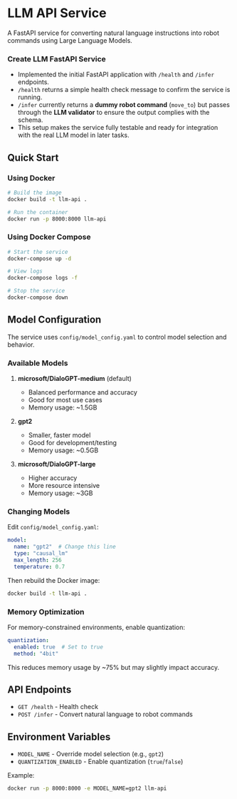 # LLM API Service

A FastAPI service for converting natural language instructions into robot commands using Large Language Models.

### Create LLM FastAPI Service

- Implemented the initial FastAPI application with `/health` and `/infer` endpoints.
- `/health` returns a simple health check message to confirm the service is running.
- `/infer` currently returns a **dummy robot command** (`move_to`) but passes through the **LLM validator** to ensure the output complies with the schema.
- This setup makes the service fully testable and ready for integration with the real LLM model in later tasks.


## Quick Start

### Using Docker

```bash
# Build the image
docker build -t llm-api .

# Run the container
docker run -p 8000:8000 llm-api
```

### Using Docker Compose

```bash
# Start the service
docker-compose up -d

# View logs
docker-compose logs -f

# Stop the service
docker-compose down
```

## Model Configuration

The service uses `config/model_config.yaml` to control model selection and behavior.

### Available Models

1. **microsoft/DialoGPT-medium** (default)
   - Balanced performance and accuracy
   - Good for most use cases
   - Memory usage: ~1.5GB

2. **gpt2**
   - Smaller, faster model
   - Good for development/testing
   - Memory usage: ~0.5GB

3. **microsoft/DialoGPT-large**
   - Higher accuracy
   - More resource intensive
   - Memory usage: ~3GB

### Changing Models

Edit `config/model_config.yaml`:

```yaml
model:
  name: "gpt2"  # Change this line
  type: "causal_lm"
  max_length: 256
  temperature: 0.7
```

Then rebuild the Docker image:

```bash
docker build -t llm-api .
```

### Memory Optimization

For memory-constrained environments, enable quantization:

```yaml
quantization:
  enabled: true  # Set to true
  method: "4bit"
```

This reduces memory usage by ~75% but may slightly impact accuracy.

## API Endpoints

- `GET /health` - Health check
- `POST /infer` - Convert natural language to robot commands

## Environment Variables

- `MODEL_NAME` - Override model selection (e.g., `gpt2`)
- `QUANTIZATION_ENABLED` - Enable quantization (`true`/`false`)

Example:
```bash
docker run -p 8000:8000 -e MODEL_NAME=gpt2 llm-api
```
